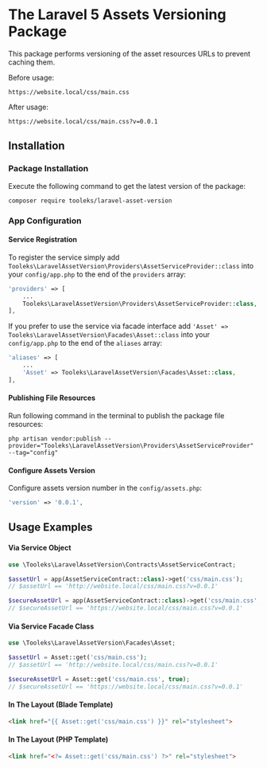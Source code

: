 # The Laravel 5 Assets Versioning Package

This package performs versioning of the asset resources URLs to prevent caching them.

Before usage:
```
https://website.local/css/main.css
```
After usage:
```
https://website.local/css/main.css?v=0.0.1
```

## Installation

### Package Installation

Execute the following command to get the latest version of the package:

```shell
composer require tooleks/laravel-asset-version
```

### App Configuration

#### Service Registration

To register the service simply add `Tooleks\LaravelAssetVersion\Providers\AssetServiceProvider::class` into your `config/app.php` to the end of the `providers` array:

```php
'providers' => [
    ...
    Tooleks\LaravelAssetVersion\Providers\AssetServiceProvider::class,
],
```

If you prefer to use the service via facade interface add `'Asset' => Tooleks\LaravelAssetVersion\Facades\Asset::class` into your `config/app.php` to the end of the `aliases` array:
```php
'aliases' => [
    ...
    'Asset' => Tooleks\LaravelAssetVersion\Facades\Asset::class,
],
```

#### Publishing File Resources

Run following command in the terminal to publish the package file resources:

```shell
php artisan vendor:publish --provider="Tooleks\LaravelAssetVersion\Providers\AssetServiceProvider" --tag="config"
```

#### Configure Assets Version

Configure assets version number in the `config/assets.php`:

```php
'version' => '0.0.1',
```

## Usage Examples

#### Via Service Object

```php
use \Tooleks\LaravelAssetVersion\Contracts\AssetServiceContract;

$assetUrl = app(AssetServiceContract::class)->get('css/main.css');
// $assetUrl == 'http://website.local/css/main.css?v=0.0.1'

$secureAssetUrl = app(AssetServiceContract::class)->get('css/main.css', true);
// $secureAssetUrl == 'https://website.local/css/main.css?v=0.0.1'
```

#### Via Service Facade Class

```php
use \Tooleks\LaravelAssetVersion\Facades\Asset;

$assetUrl = Asset::get('css/main.css');
// $assetUrl == 'http://website.local/css/main.css?v=0.0.1'

$secureAssetUrl = Asset::get('css/main.css', true);
// $secureAssetUrl == 'https://website.local/css/main.css?v=0.0.1'
```

#### In The Layout (Blade Template)
```html
<link href="{{ Asset::get('css/main.css') }}" rel="stylesheet">
```

#### In The Layout (PHP Template)
```html
<link href="<?= Asset::get('css/main.css') ?>" rel="stylesheet">
```
